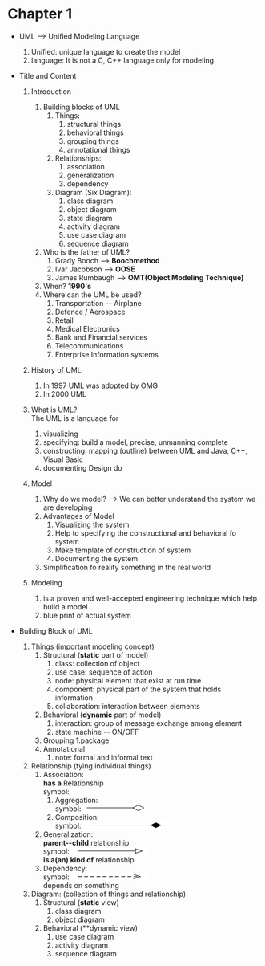 # Chapter 1

+ UML --> Unified Modeling Language
    1. Unified: unique language to create the model
    2. language: It is not a C, C++ language only for modeling

+ Title and Content
    1. Introduction
        1. Building blocks of UML
            1. Things:
                1. structural things
                2. behavioral things
                3. grouping things
                4. annotational things
            2. Relationships:
                1. association
                2. generalization
                3. dependency
            3. Diagram (Six Diagram):
                1. class diagram
                2. object diagram
                3. state diagram
                4. activity diagram
                5. use case diagram
                6. sequence diagram
        2. Who is the father of UML?
            1. Grady Booch --> **Boochmethod**
            2. Ivar Jacobson --> **OOSE**
            3. James Rumbaugh --> **OMT(Object Modeling Technique)**
        3. When? **1990's**
        4. Where can the UML be used?
            1. Transportation -- Airplane
            2. Defence / Aerospace
            3. Retail
            4. Medical Electronics
            5. Bank and Financial services
            6. Telecommunications
            7. Enterprise Information systems

    2. History of UML
        1. In 1997 UML was adopted by OMG
        2. In 2000 UML
    3. What is UML?</br>
        The UML is a language for</br>
        1. visualizing
        2. specifying: build a model, precise, unmanning complete
        3. constructing: mapping (outline) between UML and Java, C++, Visual Basic
        4. documenting Design do

    4. Model
        1. Why do we model? --> We can better understand the system we are developing
        2. Advantages of Model
            1. Visualizing the system
            2. Help to specifying the constructional and behavioral fo system
            3. Make template of construction of system
            4. Documenting the system
        3. Simplification fo reality something in the real world

    5. Modeling
        1. is a proven and well-accepted engineering technique which help build a model
        2. blue print of actual system

+ Building Block of UML
    1. Things   (important modeling concept)
        1. Structural   (**static** part of model)
            1. class: collection of object
            2. use case: sequence of action
            3. node: physical element that exist at run time
            4. component: physical part of the system that holds information
            5. collaboration: interaction between elements
        2. Behavioral  (**dynamic** part of model)
            1. interaction: group of message exchange among element
            2. state machine -- ON/OFF
        3. Grouping
            1.package
        4. Annotational
            1. note: formal and informal text
    2. Relationship  (tying individual things)
        1. Association:</br>**has a** Relationship</br>symbol: ![avatar](../images/UML/关联.png)
            1. Aggregation:</br>symbol: ![avatar](../images/UML/聚合.png)
            2. Composition:</br>symbol: ![avatar](../images/UML/组合.png)
        2. Generalization:</br>**parent--child** relationship</br>symbol: ![avatar](../images/UML/泛化.png)</br>**is a(an) kind of** relationship
        3. Dependency:</br>symbol: ![avatar](../images/UML/依赖.png)</br>depends on something
    3. Diagram:  (collection of things and relationship)
        1. Structural   (**static** view)
            1. class diagram
            2. object diagram
        2. Behavioral   (**dynamic view)
            1. use case diagram
            2. activity diagram
            3. sequence diagram
